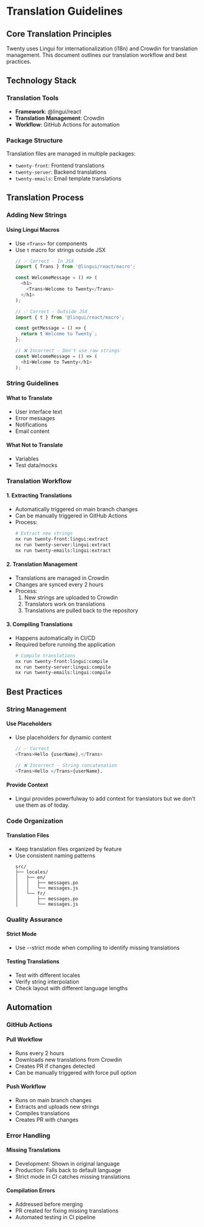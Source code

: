 # Translation Guidelines

## Core Translation Principles
Twenty uses Lingui for internationalization (i18n) and Crowdin for translation management. This document outlines our translation workflow and best practices.

## Technology Stack

### Translation Tools
- **Framework**: @lingui/react
- **Translation Management**: Crowdin
- **Workflow**: GitHub Actions for automation

### Package Structure
Translation files are managed in multiple packages:
- `twenty-front`: Frontend translations
- `twenty-server`: Backend translations
- `twenty-emails`: Email template translations

## Translation Process

### Adding New Strings

#### Using Lingui Macros
- Use `<Trans>` for components
- Use `t` macro for strings outside JSX
  ```typescript
  // ✅ Correct - In JSX
  import { Trans } from '@lingui/react/macro';
  
  const WelcomeMessage = () => (
    <h1>
      <Trans>Welcome to Twenty</Trans>
    </h1>
  );

  // ✅ Correct - Outside JSX
  import { t } from '@lingui/react/macro';
  
  const getMessage = () => {
    return t`Welcome to Twenty`;
  };

  // ❌ Incorrect - Don't use raw strings
  const WelcomeMessage = () => (
    <h1>Welcome to Twenty</h1>
  );
  ```

### String Guidelines

#### What to Translate
- User interface text
- Error messages
- Notifications
- Email content

#### What Not to Translate
- Variables
- Test data/mocks

### Translation Workflow

#### 1. Extracting Translations
- Automatically triggered on main branch changes
- Can be manually triggered in GitHub Actions
- Process:
  ```bash
  # Extract new strings
  nx run twenty-front:lingui:extract
  nx run twenty-server:lingui:extract
  nx run twenty-emails:lingui:extract
  ```

#### 2. Translation Management
- Translations are managed in Crowdin
- Changes are synced every 2 hours
- Process:
  1. New strings are uploaded to Crowdin
  2. Translators work on translations
  3. Translations are pulled back to the repository

#### 3. Compiling Translations
- Happens automatically in CI/CD
- Required before running the application
  ```bash
  # Compile translations
  nx run twenty-front:lingui:compile
  nx run twenty-server:lingui:compile
  nx run twenty-emails:lingui:compile
  ```

## Best Practices

### String Management

#### Use Placeholders
- Use placeholders for dynamic content
  ```typescript
  // ✅ Correct
  <Trans>Hello {userName},</Trans>

  // ❌ Incorrect - String concatenation
  <Trans>Hello </Trans>{userName},
  ```

#### Provide Context
- Lingui provides powerfulway to add context for translators but we don't use them as of today.

### Code Organization

#### Translation Files
- Keep translation files organized by feature
- Use consistent naming patterns
  ```
  src/
  ├── locales/
  │   ├── en/
  │   │   ├── messages.po
  │   │   └── messages.js
  │   └── fr/
  │       ├── messages.po
  │       └── messages.js
  ```

### Quality Assurance

#### Strict Mode
- Use --strict mode when compiling to identify missing translations


#### Testing Translations
- Test with different locales
- Verify string interpolation
- Check layout with different language lengths

## Automation

### GitHub Actions

#### Pull Workflow
- Runs every 2 hours
- Downloads new translations from Crowdin
- Creates PR if changes detected
- Can be manually triggered with force pull option

#### Push Workflow
- Runs on main branch changes
- Extracts and uploads new strings
- Compiles translations
- Creates PR with changes

### Error Handling

#### Missing Translations
- Development: Shown in original language
- Production: Falls back to default language
- Strict mode in CI catches missing translations

#### Compilation Errors
- Addressed before merging
- PR created for fixing missing translations
- Automated testing in CI pipeline 